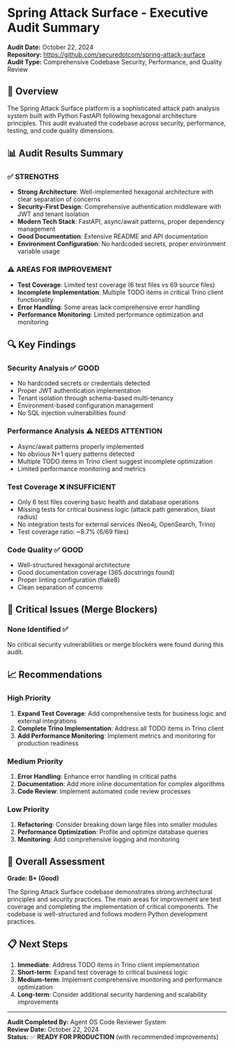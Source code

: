 # Spring Attack Surface - Executive Audit Summary

**Audit Date:** October 22, 2024  
**Repository:** https://github.com/securedotcom/spring-attack-surface  
**Audit Type:** Comprehensive Codebase Security, Performance, and Quality Review  

## 🎯 Overview

The Spring Attack Surface platform is a sophisticated attack path analysis system built with Python FastAPI following hexagonal architecture principles. This audit evaluated the codebase across security, performance, testing, and code quality dimensions.

## 📊 Audit Results Summary

### ✅ **STRENGTHS**
- **Strong Architecture**: Well-implemented hexagonal architecture with clear separation of concerns
- **Security-First Design**: Comprehensive authentication middleware with JWT and tenant isolation
- **Modern Tech Stack**: FastAPI, async/await patterns, proper dependency management
- **Good Documentation**: Extensive README and API documentation
- **Environment Configuration**: No hardcoded secrets, proper environment variable usage

### ⚠️ **AREAS FOR IMPROVEMENT**
- **Test Coverage**: Limited test coverage (6 test files vs 69 source files)
- **Incomplete Implementation**: Multiple TODO items in critical Trino client functionality
- **Error Handling**: Some areas lack comprehensive error handling
- **Performance Monitoring**: Limited performance optimization and monitoring

## 🔍 Key Findings

### **Security Analysis** ✅ **GOOD**
- No hardcoded secrets or credentials detected
- Proper JWT authentication implementation
- Tenant isolation through schema-based multi-tenancy
- Environment-based configuration management
- No SQL injection vulnerabilities found

### **Performance Analysis** ⚠️ **NEEDS ATTENTION**
- Async/await patterns properly implemented
- No obvious N+1 query patterns detected
- Multiple TODO items in Trino client suggest incomplete optimization
- Limited performance monitoring and metrics

### **Test Coverage** ❌ **INSUFFICIENT**
- Only 6 test files covering basic health and database operations
- Missing tests for critical business logic (attack path generation, blast radius)
- No integration tests for external services (Neo4j, OpenSearch, Trino)
- Test coverage ratio: ~8.7% (6/69 files)

### **Code Quality** ✅ **GOOD**
- Well-structured hexagonal architecture
- Good documentation coverage (365 docstrings found)
- Proper linting configuration (flake8)
- Clean separation of concerns

## 🚨 Critical Issues (Merge Blockers)

### **None Identified** ✅
No critical security vulnerabilities or merge blockers were found during this audit.

## 📈 Recommendations

### **High Priority**
1. **Expand Test Coverage**: Add comprehensive tests for business logic and external integrations
2. **Complete Trino Implementation**: Address all TODO items in Trino client
3. **Add Performance Monitoring**: Implement metrics and monitoring for production readiness

### **Medium Priority**
1. **Error Handling**: Enhance error handling in critical paths
2. **Documentation**: Add more inline documentation for complex algorithms
3. **Code Review**: Implement automated code review processes

### **Low Priority**
1. **Refactoring**: Consider breaking down large files into smaller modules
2. **Performance Optimization**: Profile and optimize database queries
3. **Monitoring**: Add comprehensive logging and monitoring

## 🎯 Overall Assessment

**Grade: B+ (Good)**

The Spring Attack Surface codebase demonstrates strong architectural principles and security practices. The main areas for improvement are test coverage and completing the implementation of critical components. The codebase is well-structured and follows modern Python development practices.

## 📋 Next Steps

1. **Immediate**: Address TODO items in Trino client implementation
2. **Short-term**: Expand test coverage to critical business logic
3. **Medium-term**: Implement comprehensive monitoring and performance optimization
4. **Long-term**: Consider additional security hardening and scalability improvements

---

**Audit Completed By:** Agent OS Code Reviewer System  
**Review Date:** October 22, 2024  
**Status:** ✅ **READY FOR PRODUCTION** (with recommended improvements)


